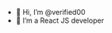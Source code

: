 - 👋 Hi, I’m @verified00
- 👀 I’m a React JS developer

<!---
verified00/verified00 is a ✨ special ✨ repository because its `README.md` (this file) appears on your GitHub profile.
You can click the Preview link to take a look at your changes.
--->
